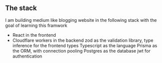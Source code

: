## The stack
I am building medium like blogging website in the following stack with the goal of learning this framwork

- React in the frontend
- Cloudflare workers in the backend
zod as the validation library, type inference for the frontend types
Typescript as the language
Prisma as the ORM, with connection pooling
Postgres as the database
jwt for authentication
 
